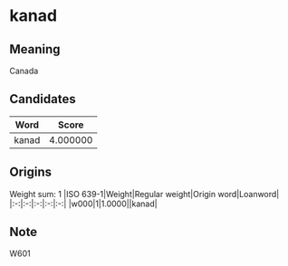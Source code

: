 # kanad

## Meaning

Canada

## Candidates

|Word|Score|
|:-:|:-:|
|kanad|4.000000|

## Origins

Weight sum: 1
|ISO 639-1|Weight|Regular weight|Origin word|Loanword|
|:-:|:-:|:-:|:-:|:-:|
|w000|1|1.0000||kanad|

## Note

W601
